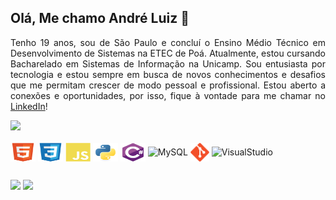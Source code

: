 ## Olá, Me chamo André Luiz 👋
<p align="justify">
 Tenho 19 anos, sou de São Paulo e concluí o Ensino Médio Técnico em Desenvolvimento de Sistemas na ETEC de Poá. Atualmente, estou cursando Bacharelado em Sistemas de Informação na Unicamp.
 Sou entusiasta por tecnologia e estou sempre em busca de novos conhecimentos e desafios que me permitam crescer de modo pessoal e profissional. Estou aberto a conexões e oportunidades, por isso, fique à vontade para me chamar no  
 <a href="https://www.linkedin.com/in/andreluizclementedeoliveira/" target="_blank"> LinkedIn</a>!</p>

<div style="display: inline_block">
 <!--<img height="180em" src="https://github-readme-stats.vercel.app/api?username=andreluizcle&show_icons=true&theme=transparent&include_all_commits=true&custom_title=Atividades🎉&rank_icon=github">-->
 <img height="180em" src="https://github-readme-stats.vercel.app/api/top-langs/?username=andreluizcle&layout=compact&theme=transparent&custom_title=Linguagens">
</div>

<div style="display: inline_block"><br>
  <img align="center" alt="HTML" height="30" width="40" src="https://raw.githubusercontent.com/devicons/devicon/master/icons/html5/html5-original.svg">
  <img align="center" alt="CSS" height="30" width="40" src="https://raw.githubusercontent.com/devicons/devicon/master/icons/css3/css3-original.svg">
  <img align="center" alt="Js" height="30" width="40" src="https://raw.githubusercontent.com/devicons/devicon/master/icons/javascript/javascript-plain.svg">
  <img align="center" alt="Python" height="30" width="40" src="https://raw.githubusercontent.com/devicons/devicon/master/icons/python/python-original.svg">
  <img align="center" alt="Csharp" height="30" width="40" src="https://raw.githubusercontent.com/devicons/devicon/master/icons/csharp/csharp-original.svg">
  <img align="center" alt="MySQL" height="30" src="https://cdn.jsdelivr.net/gh/devicons/devicon@latest/icons/mysql/mysql-original.svg">
  <img align="center" alt="Git" height="30" src="https://raw.githubusercontent.com/devicons/devicon/master/icons/git/git-original.svg">
  <img align="center" alt="VisualStudio" height="30" src="https://cdn.jsdelivr.net/gh/devicons/devicon@latest/icons/visualstudio/visualstudio-original.svg">
</div>

  ##
  
<div> 
  <a href="https://instagram.com/dr4e_al" target="_blank"><img src="https://img.shields.io/badge/-Instagram-%23E4405F?style=for-the-badge&logo=instagram&logoColor=white" target="_blank"></a>
  <a href="https://www.linkedin.com/in/andré-luiz-abbb6a2aa/" target="_blank"><img src="https://img.shields.io/badge/-LinkedIn-%230077B5?style=for-the-badge&logo=linkedin&logoColor=white" /></a>     
</div>
